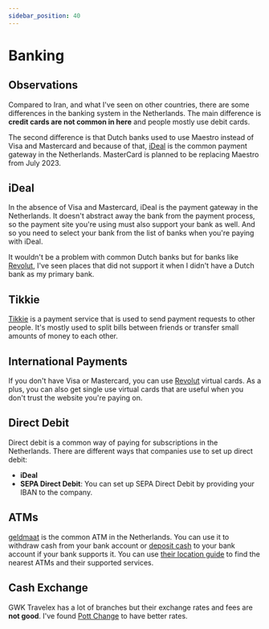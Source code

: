 ```yaml
---
sidebar_position: 40
---
```


# Banking

## Observations

Compared to Iran, and what I've seen on other countries, there are some differences in the banking system in the Netherlands. The main difference is **credit cards are not common in here** and people mostly use debit cards.

The second difference is that Dutch banks used to use Maestro instead of Visa and Mastercard and because of that, [iDeal](#ideal) is the common payment gateway in the Netherlands. MasterCard is planned to be replacing Maestro from July 2023.

## iDeal

In the absence of Visa and Mastercard, iDeal is the payment gateway in the Netherlands. It doesn't abstract away the bank from the payment process, so the payment site you're using must also support your bank as well. And so you need to select your bank from the list of banks when you're paying with iDeal.

It wouldn't be a problem with common Dutch banks but for banks like [Revolut][Revolut], I've seen places that did not support it when I didn't have a Dutch bank as my primary bank.

## Tikkie

[Tikkie][tikkie] is a payment service that is used to send payment requests to other people. It's mostly used to split bills between friends or transfer small amounts of money to each other.

## International Payments

If you don't have Visa or Mastercard, you can use [Revolut][Revolut] virtual cards. As a plus, you can also get single use virtual cards that are useful when you don't trust the website you're paying on.

## Direct Debit

Direct debit is a common way of paying for subscriptions in the Netherlands. There are different ways that companies use to set up direct debit:

- **iDeal**
- **SEPA Direct Debit**: You can set up SEPA Direct Debit by providing your IBAN to the company.

## ATMs

[geldmaat][geldmaat] is the common ATM in the Netherlands. You can use it to withdraw cash from your bank account or [deposit cash][geldmaat-deposit] to your bank account if your bank supports it. You can use [their location guide][geldmaat-locations] to find the nearest ATMs and their supported services.

## Cash Exchange

GWK Travelex has a lot of branches but their exchange rates and fees are **not good**. I've found [Pott Change][pott-change] to have better rates.

[Revolut]: https://www.revolut.com/
[geldmaat]: https://www.geldmaat.nl/
[geldmaat-deposit]: https://www.geldmaat.nl/geldautomaten/biljetten-storten
[geldmaat-locations]: https://www.locatiewijzer.geldmaat.nl/en/
[pott-change]: https://www.pottchange.com/en/
[tikkie]: https://www.tikkie.me/
